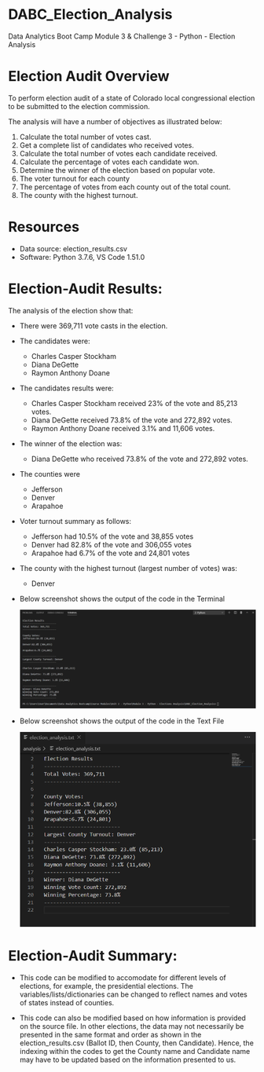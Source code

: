 # DABC_Election_Analysis
Data Analytics Boot Camp Module 3 & Challenge 3 - Python - Election Analysis


# Election Audit Overview
To perform election audit of a state of Colorado local congressional election to be submitted to the election commission.

The analysis will have a number of objectives as illustrated below:
 
1. Calculate the total number of votes cast.
2. Get a complete list of candidates who received votes.
3. Calculate the total number of votes each candidate received.
4. Calculate the percentage of votes each candidate won.
5. Determine the winner of the election based on popular vote.
6. The voter turnout for each county
7. The percentage of votes from each county out of the total count.
8. The county with the highest turnout.

# Resources
- Data source: election_results.csv
- Software: Python 3.7.6, VS Code 1.51.0

# Election-Audit Results:
The analysis of the election show that:
- There were 369,711 vote casts in the election.
- The candidates were:
  - Charles Casper Stockham
  - Diana DeGette
  - Raymon Anthony Doane
- The candidates results were:
  - Charles Casper Stockham received 23% of the vote and 85,213 votes.
  - Diana DeGette received 73.8% of the vote and 272,892 votes.
  - Raymon Anthony Doane received 3.1% and 11,606 votes.
- The winner of the election was:
  - Diana DeGette who received 73.8% of the vote and 272,892 votes.
- The counties were
  - Jefferson
  - Denver
  - Arapahoe
- Voter turnout summary as follows:
  - Jefferson had 10.5% of the vote and 38,855 votes
  - Denver had 82.8% of the vote and 306,055 votes
  - Arapahoe had 6.7% of the vote and 24,801 votes
- The county with the highest turnout (largest number of votes) was:
  - Denver
- Below screenshot shows the output of the code in the Terminal
 
  <img src="Output_in_Terminal.PNG"></img>

- Below screenshot shows the output of the code in the Text File

  <img src="Output_in_Text_File.PNG"></img>


 # Election-Audit Summary:
 - This code can be modified to accomodate for different levels of elections, for example, the presidential elections. The variables/lists/dictionaries can be changed to reflect names and votes of states instead of counties.

 - This code can also be modified based on how information is provided on the source file. In other elections, the data may not necessarily be presented in the same format and order as shown in the election_results.csv (Ballot ID, then County, then Candidate). Hence, the indexing within the codes to get the County name and Candidate name may have to be updated based on the information presented to us.
 
 
 
 
